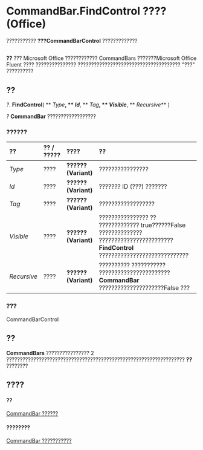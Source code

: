 
# CommandBar.FindControl ???? (Office)

??????????? **???CommandBarControl** ?????????????


## 


 **??**  ??? Microsoft Office ???????????? CommandBars ???????Microsoft Office Fluent ???? ??????????????? ?????????????????????????????????????? "???" ??????????


## ??

 _?_. **FindControl**( ** _Type_**, ** _Id_**, ** _Tag_**, ** _Visible_**, ** _Recursive_** )

 _?_ **CommandBar** ??????????????????


### ??????



|**??**|**?? / ?????**|**????**|**??**|
|:-----|:-----|:-----|:-----|
| _Type_|????|**?????? (Variant)**|????????????????|
| _Id_|????|**?????? (Variant)**|??????? ID (???) ???????|
| _Tag_|????|**?????? (Variant)**|??????????????????|
| _Visible_|????|**?????? (Variant)**|???????????????? ?? ????????????? true??????False ?????????????? ???????????????????????? **FindControl** ?????????????????????????????|
| _Recursive_|????|**?????? (Variant)**|?????????? ??????????? ???????????????????????  **CommandBar** ?????????????????????False ???|

### ???

CommandBarControl


## ??

 **CommandBars** ???????????????? 2 ?????????????????????????????????????????????????????????????????? **??** ????????


## ????


#### ??


[CommandBar ??????](78603954-40aa-64cb-c407-2e0820d65231.md)
#### ????????


[CommandBar ???????????](http://msdn.microsoft.com/library/e3756e7e-56a8-33a4-722f-640e5cc69b6d%28Office.15%29.aspx)